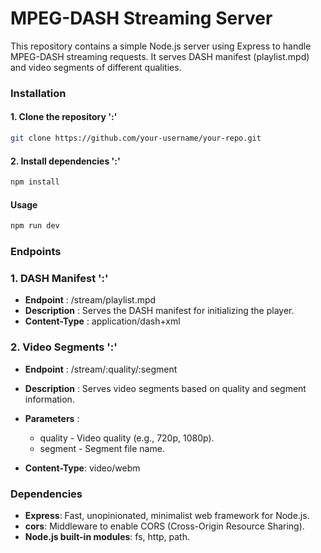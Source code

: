 # MPEG-DASH Streaming Server

This repository contains a simple Node.js server using Express to handle MPEG-DASH streaming requests. It serves DASH manifest (playlist.mpd) and video segments of different qualities.

### Installation

#### 1. Clone the repository ':'

```bash
git clone https://github.com/your-username/your-repo.git
```

#### 2. Install dependencies ':'

```bash
npm install
```

#### Usage

```bash
npm run dev
```

### Endpoints

### 1. DASH Manifest ':'

- **Endpoint** : /stream/playlist.mpd
- **Description** : Serves the DASH manifest for initializing the player.
- **Content-Type** : application/dash+xml

### 2. Video Segments ':'

- **Endpoint** : /stream/:quality/:segment
- **Description** : Serves video segments based on quality and segment information.
- **Parameters** :

  - quality - Video quality (e.g., 720p, 1080p).
  - segment - Segment file name.

- **Content-Type**: video/webm

### Dependencies

- **Express**: Fast, unopinionated, minimalist web framework for Node.js.
- **cors**: Middleware to enable CORS (Cross-Origin Resource Sharing).
- **Node.js built-in modules**: fs, http, path.
